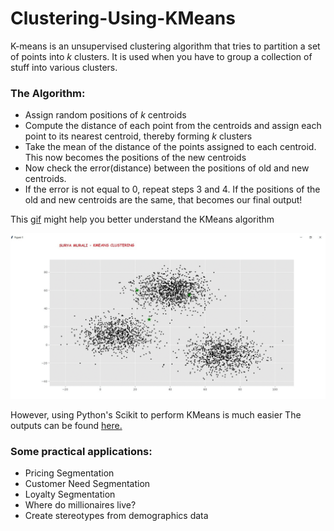 # Clustering-Using-KMeans

K-means is an unsupervised clustering algorithm that tries to partition a set of points into *k* clusters. It is used when you have to group a collection of stuff into various clusters.

### The Algorithm:

* Assign random positions of *k* centroids
* Compute the distance of each point from the centroids and assign each point to its nearest centroid, thereby forming *k* clusters
* Take the mean of the distance of the points assigned to each centroid. This now becomes the positions of the new centroids
* Now check the error(distance) between the positions of old and new centroids. 
* If the error is not equal to 0, repeat steps 3 and 4. If the positions of the old and new centroids are the same, that becomes our final output!

This [gif](https://github.com/Surya-Murali/Clustering-Using-KMeans/blob/master/KMeans.gif) might help you better understand the KMeans algorithm

![alt text](https://github.com/Surya-Murali/Clustering-Using-KMeans/blob/master/KMeans.gif)

However, using Python's Scikit to perform KMeans is much easier
The outputs can be found [here.](https://github.com/Surya-Murali/Clustering-Using-KMeans/tree/master/Output)


### Some practical applications:

* Pricing Segmentation
* Customer Need Segmentation
* Loyalty Segmentation
* Where do millionaires live?
* Create stereotypes from demographics data
